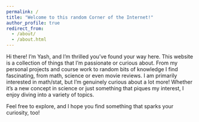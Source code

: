 ```yaml
---
permalink: /
title: "Welcome to this random Corner of the Internet!"
author_profile: true
redirect_from: 
  - /about/
  - /about.html
---
```




Hi there! I’m Yash, and I’m thrilled you’ve found your way here. This website is a collection of things that I’m passionate or curious about. From my personal projects and course work to random bits of knowledge I find fascinating, from math, science or even movie reviews. I am primarily interested in math/stat, but I’m genuinely curious about a lot more! Whether it’s a new concept in science or just something that piques my interest, I enjoy diving into a variety of topics.

Feel free to explore, and I hope you find something that sparks your curiosity, too!








